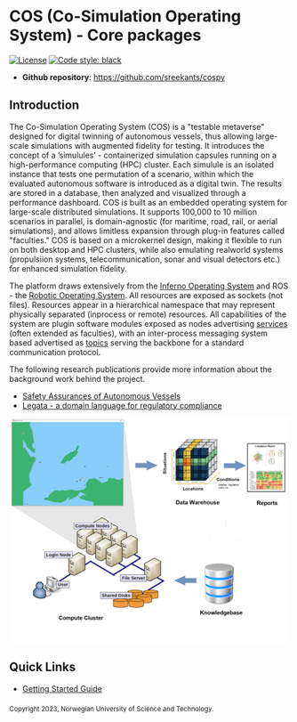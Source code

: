 # COS (Co-Simulation Operating System) - Core packages

[![License](https://img.shields.io/badge/license-Apache%202.0-blue)](https://opensource.org/license/apache-2-0) 
[![Code style: black](https://img.shields.io/badge/code%20style-black-000000.svg)](https://github.com/psf/black)


- **Github repository**: <https://github.com/sreekants/cospy>

## Introduction

The Co-Simulation Operating System (COS) is a "testable metaverse" designed for digital twinning of autonomous vessels, thus allowing large-scale simulations with augmented fidelity for testing. It introduces the concept of a ’simulules’ - containerized simulation capsules running on a high-performance computing (HPC) cluster. Each simulule is an isolated instance that tests one permutation of a scenario, within which the evaluated autonomous software is introduced as a digital twin. The results are stored in a database, then analyzed and visualized through a performance dashboard. COS is built as an embedded operating system for large-scale distributed simulations. It supports 100,000 to 10 million scenarios in parallel, is domain-agnostic (for maritime, road, rail, or aerial simulations), and allows limitless expansion through plug-in features called "faculties." COS is based on a microkernel design, making it flexible to run on both desktop and HPC clusters, while also emulating realworld systems (propulsiion  systems, telecommunication, sonar and visual detectors etc.) for enhanced simulation fidelity.

The platform draws extensively from the [Inferno Operating System](https://en.wikipedia.org/wiki/Inferno_(operating_system)) and ROS - the [Robotic Operating System](https://en.wikipedia.org/wiki/Robot_Operating_System#Services). All resources are exposed as sockets (not files). Resources appear in a hierarchical namespace that may represent physically separated (inprocess or remote) resources. All capabilities of the system are plugin software modules exposed as nodes advertising [services](https://en.wikipedia.org/wiki/Robot_Operating_System#Services) (often extended as faculties), with an inter-process messaging system based advertised as [topics](https://en.wikipedia.org/wiki/Robot_Operating_System#Topics) serving the backbone for a standard communication protocol.

The following research publications provide more information about the background work behind the project.
* [Safety Assurances of Autonomous Vessels](https://www.researchgate.net/publication/385274872_Safety_Assurances_in_Autonomous_Vessels)
* [Legata - a domain language for regulatory compliance](https://www.researchgate.net/publication/386174675_Legata_-A_domain_language_for_regulatory_compliance)

![Concept Diagram](docs/images/Datapipeline.png)
## Quick Links
  * [Getting Started Guide](docs/GettingStarted.md)

<sub>Copyright 2023, Norwegian University of Science and Technology.</sub>
